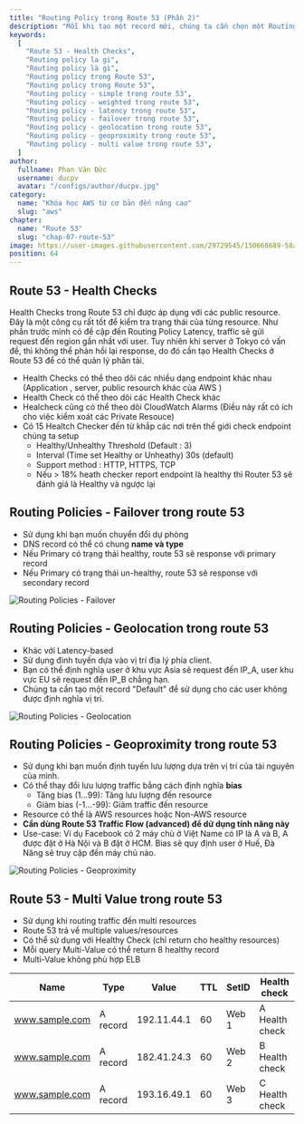 ```yaml
---
title: "Routing Policy trong Route 53 (Phần 2)"
description: "Mỗi khi tạo một record mới, chúng ta cần chọn một Routing Policy. Đây là cách Route 53 phản hồi DNS queries. Routing Policies Simple định tuyến traffic tới một single resource."
keywords:
  [
    "Route 53 - Health Checks",
    "Routing policy la gi",
    "Routing policy là gì",
    "Routing policy trong Route 53",
    "Routing policy trong Route 53",
    "Routing policy - simple trong route 53",
    "Routing policy - weighted trong route 53",
    "Routing policy - latency trong route 53",
    "Routing policy - failover trong route 53",
    "Routing policy - geolocation trong route 53",
    "Routing policy - geoproximity trong route 53",
    "Routing policy - multi value trong route 53",
  ]
author:
  fullname: Phan Văn Đức
  username: ducpv
  avatar: "/configs/author/ducpv.jpg"
category:
  name: "Khóa học AWS từ cơ bản đến nâng cao"
  slug: "aws"
chapter:
  name: "Route 53"
  slug: "chap-07-route-53"
image: https://user-images.githubusercontent.com/29729545/150668689-58a59c45-5789-4d82-81c0-fac0166b10e6.png
position: 64
---
```


## Route 53 - Health Checks

Health Checks trong Route 53 chỉ được áp dụng với các public resource. Đây là một công cụ rất tốt để kiểm tra trạng thái của từng resource. Như phần trước mình có đề cập đến Routing Policy Latency, traffic sẽ gửi request đến region gần nhất với user. Tuy nhiên khi server ở Tokyo có vấn đề, thì không thể phản hồi lại response, do đó cần tạo Health Checks ở Route 53 để có thể quản lý phân tải.

- Health Checks có thể theo dõi các nhiều dạng endpoint khác nhau (Application , server, public resourch khác của AWS )
- Health Check có thể theo dõi các Health Check khác
- Healcheck cũng có thể theo dõi CloudWatch Alarms (Điều này rất có ích cho việc kiểm xoát các Private Resouce)
- Có 15 Healtch Checker đến từ khắp các nơi trên thế giới check endpoint chúng ta setup
  - Healthy/Unhealthy Threshold (Default : 3)
  - Interval (Time set Healthy or Unheathy) 30s (default)
  - Support method : HTTP, HTTPS, TCP
  - Nếu > 18% heath checker report endpoint là healthy thì Router 53 sẽ đánh giá là Healthy và ngược lại

## Routing Policies - Failover trong route 53

- Sử dụng khi bạn muốn chuyển đổi dự phòng
- DNS record có thể có chung **name và type**
- Nếu Primary có trạng thái healthy, route 53 sẽ response với primary record
- Nếu Primary có trạng thái un-healthy, route 53 sẽ response với secondary record 

![Routing Policies - Failover](https://user-images.githubusercontent.com/29729545/150668689-58a59c45-5789-4d82-81c0-fac0166b10e6.png)

## Routing Policies - Geolocation trong route 53

- Khác với Latency-based
- Sử dụng đinh tuyến dựa vào vị trí địa lý phía client.
- Bạn có thể định nghĩa user ở khu vực Asia sẽ request đến IP_A, user khu vực EU sẽ request đến IP_B chẳng hạn.
- Chúng ta cần tạo một record "Default" để sử dụng cho các user không được định nghĩa vị trí. 

![Routing Policies - Geolocation](https://i.stack.imgur.com/2baLZ.png)

## Routing Policies - Geoproximity trong route 53

- Sử dụng khi bạn muốn định tuyến lưu lượng dựa trên vị trí của tài nguyên của mình.
- Có thể thay đổi lưu lượng traffic bằng cách định nghĩa **bias**
  - Tăng bias (1...99): Tăng lưu lượng đến resource
  - Giảm bias (-1...-99): Giảm traffic đến resource
- Resource có thể là AWS resources hoặc Non-AWS resource
- **Cần dùng Route 53 Traffic Flow (advanced) để dử dụng tính năng này**
- Use-case: Ví dụ Facebook có 2 máy chủ ở Việt Name có IP là A và B, A được đặt ở Hà Nội và B đặt ở HCM. Bias sẽ quy định user ở Huế, Đà Năng sẽ truy cập đến máy chủ nào. 

![Routing Policies - Geoproximity](https://user-images.githubusercontent.com/29729545/150670334-0d757e9f-acac-4018-8238-97888873c8f8.png)

## Route 53 - Multi Value trong route 53

- Sử dụng khi routing traffic đến multi resources
- Route 53 trả về multiple values/resources
- Có thể sử dụng với Healthy Check (chỉ return cho healthy resources)
- Mỗi query Multi-Value có thể return 8 healthy record
- Multi-Value không phù hợp ELB

| Name           | Type     | Value       | TTL | SetID | Health check   |
| -------------- | -------- | ----------- | --- | ----- | -------------- |
| www.sample.com | A record | 192.11.44.1 | 60  | Web 1 | A Health check |
| www.sample.com | A record | 182.41.24.3 | 60  | Web 2 | B Health check |
| www.sample.com | A record | 193.16.49.1 | 60  | Web 3 | C Health check |
